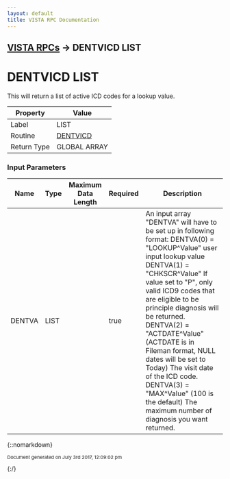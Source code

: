 ```yaml
---
layout: default
title: VISTA RPC Documentation
---
```


## [VISTA RPCs](TableOfContents) &#8594; DENTVICD LIST
# DENTVICD LIST

This will return a list of active ICD codes for a lookup value.

Property | Value
--- | ---
Label | LIST
Routine | [DENTVICD](http://code.osehra.org/dox/Routine_DENTVICD_source.html)
Return Type | GLOBAL ARRAY


### Input Parameters

Name | Type | Maximum Data Length | Required | Description
--- | --- | --- | --- | ---
DENTVA | LIST |  | true | An input array &quot;DENTVA&quot; will have to be set up in following format:   DENTVA(0) &#x3D; &quot;LOOKUP^Value&quot;      user input lookup value  DENTVA(1) &#x3D; &quot;CHKSCR^Value&quot;      If value set to &quot;P&quot;, only valid ICD9 codes that are eligible to be      principle diagnosis will be returned.  DENTVA(2) &#x3D; &quot;ACTDATE^Value&quot;       (ACTDATE is in Fileman format, NULL dates will be set to Today)      The visit date of the ICD code.  DENTVA(3) &#x3D; &quot;MAX^Value&quot; (100 is the default)         The maximum number of diagnosis you want returned.



{::nomarkdown} <br/><p style="font-size: 11px">Document generated on July 3rd 2017, 12:09:02 pm</p>{:/}